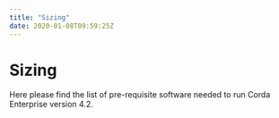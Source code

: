 ```yaml
---
title: "Sizing"
date: 2020-01-08T09:59:25Z
---
```



# Sizing
Here please find the list of pre-requisite software needed to run Corda Enterprise version 4.2.


